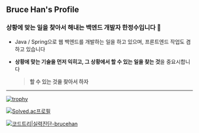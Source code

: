 ## Bruce Han's Profile
### 상황에 맞는 일을 찾아서 해내는 백엔드 개발자 한정수입니다 🤙
- Java / Spring으로 웹 백엔드를 개발하는 일을 하고 있으며, 프론트엔드 작업도 겸하고 있습니다
- **상황에 맞는 기술을 먼저 익히고, 그 상황에서 할 수 있는 일을 찾는 것**을 중요시합니다
   
   > **할 수 있는 것을 찾아서 하자**


<!-- <a href="https://velog.io/@brucehan"><img src="https://img.shields.io/badge/velog-20C997?style=plastic&logo=Velog&logoColor=white"/></a> -->
<!--<a href="https://brunch.co.kr/@3e8a6ea6e0604ba"><img src="https://img.shields.io/badge/Brunch-000000?style=plastic&logo=Kakao&logoColor=white"/></a>-->
<!--<a href="https://www.linkedin.com/in/%EC%A0%95%EC%88%98-%ED%95%9C-7b8802230/"><img src="https://img.shields.io/badge/LinkedIn-0A66C2?style=plastic&logo=LinkedIn&logoColor=white"/></a> -->

---
[![trophy](https://github-profile-trophy.vercel.app/?username=intrager&title=Commits,Organizations,Repositories,PullRequest,Stars,Issues&theme=onedark)](https://github.com/intrager/github-profile-trophy)

[![Solved.ac프로필](http://mazassumnida.wtf/api/v2/generate_badge?boj=intrager)](https://solved.ac/intrager)

[![코드트리|실력진단-brucehan](https://banner.codetree.ai/v1/banner/brucehan)](https://www.codetree.ai/profiles/brucehan)
<!-- -->
<!-- ## :hammer_and_wrench:Tech Stack -->
<!-- ## :hammer_and_wrench:Tech Stack -->
<!-- ### Back
 - <img src="https://img.shields.io/badge/Spring-6DB33F?style=flat-square&logo=Spring&logoColor=white"/> <img src="https://img.shields.io/badge/Node.js-339933?style=flat-square&logo=Node.js&logoColor=white"/> <img src="https://img.shields.io/badge/Express.js-000000?style=flat-square&logo=Express&logoColor=white"/>
 - <img src="https://img.shields.io/badge/MyBatis-000000?style=flat-square&logo=MyBatis&logoColor=black"/> <img src="https://img.shields.io/badge/JPA-000000?style=flat-square&logo=JPA&logoColor=black"/> <img src="https://img.shields.io/badge/JdbcTemplate-007396?style=flat-square&logo=JdbcTemplate&logoColor=black"/>
 - <img src="https://img.shields.io/badge/JUnit5-25A162?style=flat-square&logo=JUnit5&logoColor=white"/> <img src="https://img.shields.io/badge/JUnit4-25A162?style=flat-square&logo=JUnit4&logoColor=white"/>
    #### Template Engine
     - <img src="https://img.shields.io/badge/Thymeleaf-005F0F?style=flat-square&logo=Thymeleaf&logoColor=black"/> <img src="https://img.shields.io/badge/Jsp-FF9900?style=flat-square&logo=Jsp&logoColor=black"/>
 
### DevOps 
 - <img src="https://img.shields.io/badge/Amazon%20EC2-FF9900?style=flat-square&logo=Amazon%20EC2&logoColor=black"/>
 - <img src="https://img.shields.io/badge/MySQL-4479A1?style=flat-square&logo=MySQL&logoColor=black"/> <img src="https://img.shields.io/badge/MariaDB-003545?style=flat-square&logo=MariaDB&logoColor=black"/> <img src="https://img.shields.io/badge/Oracle-F80000?style=flat-square&logo=Oracle&logoColor=black"/> <img src="https://img.shields.io/badge/PostgreSQL-4169E1?style=flat-square&logo=PostgreSQL&logoColor=black"/>
 - <img src="https://img.shields.io/badge/Travis%20CI-3EAAAF?style=flat-square&logo=Travis%20CI&logoColor=black"/> 
 - <img src="https://img.shields.io/badge/Git-F05032?style=flat-square&logo=Git&logoColor=black"/>

### Front
 - <img src="https://img.shields.io/badge/HTML5-E34F26?style=flat-square&logo=HTML5&logoColor=black"/> <img src="https://img.shields.io/badge/CSS3-1572B6?style=flat-square&logo=CSS3&logoColor=black"/> <img src="https://img.shields.io/badge/JavaScript-F7DF1E?style=flat-square&logo=JavaScript&logoColor=black"/>
 - <img src="https://img.shields.io/badge/Bootstrap-7952B3?style=flat-square&logo=Bootstrap&logoColor=white"/> <img src="https://img.shields.io/badge/jQuery-0769AD?style=flat-square&logo=jQuery&logoColor=black"/> 

### Language
 - <img src="https://img.shields.io/badge/Java-007396?style=flat-square&logo=Java&logoColor=white"/> <img src="https://img.shields.io/badge/JavaScript-F7DF1E?style=flat-square&logo=JavaScript&logoColor=black"/>
 - <img src="https://img.shields.io/badge/SQL-000000?style=flat-square&logo=SQL&logoColor=white"/>

### Tools
 #### Collaboration
 - <img src="https://img.shields.io/badge/Notion-000000?style=flat-square&logo=Notion&logoColor=white"/> <img src="https://img.shields.io/badge/Slack-4A154B?style=flat-square&logo=Slack&logoColor=white"/> <img src="https://img.shields.io/badge/Swagger-85EA2D?style=flat-square&logo=Swagger&logoColor=black"/> -->

